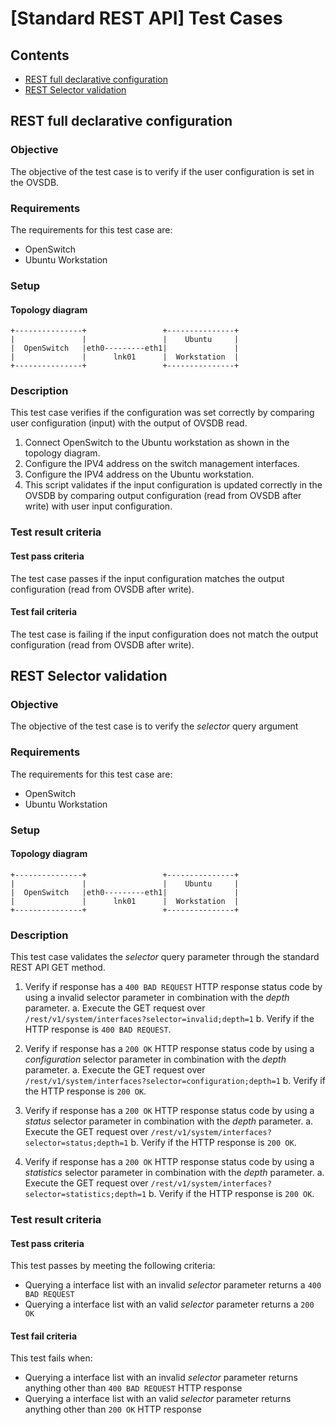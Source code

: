 
[Standard REST API] Test Cases
==============================

## Contents

- [REST full declarative configuration](#rest-full-declarative-configuration)
- [REST Selector validation](#rest-selector-validation)

## REST full declarative configuration
### Objective
The objective of the test case is to verify if the user configuration is set in the OVSDB.

### Requirements
The requirements for this test case are:

- OpenSwitch
- Ubuntu Workstation

### Setup
#### Topology diagram
```ditaa
+---------------+                 +---------------+
|               |                 |    Ubuntu     |
|  OpenSwitch   |eth0---------eth1|               |
|               |      lnk01      |  Workstation  |
+---------------+                 +---------------+
```

### Description
This test case verifies if the configuration was set correctly by comparing user configuration (input) with the output of OVSDB read.

 1. Connect OpenSwitch to the Ubuntu workstation as shown in the topology diagram.
 2. Configure the IPV4 address on the switch management interfaces.
 3. Configure the IPV4 address on the Ubuntu workstation.
 4. This script validates if the input configuration is updated correctly in the OVSDB by comparing output configuration (read from OVSDB after write) with user input configuration.

### Test result criteria
#### Test pass criteria
The test case passes if the input configuration matches the output configuration (read from OVSDB after write).

#### Test fail criteria
The test case is failing if the input configuration does not match the output configuration (read from OVSDB after write).

## REST Selector validation

### Objective
The objective of the test case is to verify the *selector* query argument

### Requirements
The requirements for this test case are:

- OpenSwitch
- Ubuntu Workstation

### Setup
#### Topology diagram
```ditaa
+---------------+                 +---------------+
|               |                 |    Ubuntu     |
|  OpenSwitch   |eth0---------eth1|               |
|               |      lnk01      |  Workstation  |
+---------------+                 +---------------+
```

### Description
This test case validates the *selector* query parameter through the standard REST API GET method.

1. Verify if response has a `400 BAD REQUEST` HTTP response status code by using a invalid selector
   parameter in combination with the *depth* parameter.
    a. Execute the GET request over `/rest/v1/system/interfaces?selector=invalid;depth=1`
    b. Verify if the HTTP response is `400 BAD REQUEST`.

2. Verify if response has a `200 OK` HTTP response status code by using a *configuration* selector
   parameter in combination with the *depth* parameter.
    a. Execute the GET request over `/rest/v1/system/interfaces?selector=configuration;depth=1`
    b. Verify if the HTTP response is `200 OK`.

3. Verify if response has a `200 OK` HTTP response status code by using a *status* selector
   parameter in combination with the *depth* parameter.
    a. Execute the GET request over `/rest/v1/system/interfaces?selector=status;depth=1`
    b. Verify if the HTTP response is `200 OK`.

4. Verify if response has a `200 OK` HTTP response status code by using a *statistics* selector
   parameter in combination with the *depth* parameter.
    a. Execute the GET request over `/rest/v1/system/interfaces?selector=statistics;depth=1`
    b. Verify if the HTTP response is `200 OK`.

### Test result criteria
#### Test pass criteria

This test passes by meeting the following criteria:

- Querying a interface list with an invalid *selector* parameter returns a `400 BAD REQUEST`
- Querying a interface list with an valid *selector* parameter returns a `200 OK`

#### Test fail criteria

This test fails when:

- Querying a interface list with an invalid *selector* parameter returns anything other than
  `400 BAD REQUEST` HTTP response
- Querying a interface list with an valid *selector* parameter returns anything other than
  `200 OK` HTTP response
